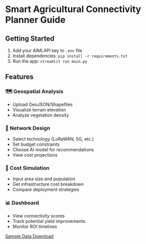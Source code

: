 # Smart Agricultural Connectivity Planner Guide

## Getting Started
1. Add your AIMLAPI key to `.env` file
2. Install dependencies: `pip install -r requirements.txt`
3. Run the app: `streamlit run main.py`

## Features
### 🗺️ Geospatial Analysis
- Upload GeoJSON/Shapefiles
- Visualize terrain elevation
- Analyze vegetation density

### 📡 Network Design
- Select technology (LoRaWAN, 5G, etc.)
- Set budget constraints
- Choose AI model for recommendations
- View cost projections

### 💸 Cost Simulation
- Input area size and population
- Get infrastructure cost breakdown
- Compare deployment strategies

### 📊 Dashboard
- View connectivity scores
- Track potential yield improvements
- Monitor ROI timelines

[Sample Data Download](https://example.com/sample_data.zip)
